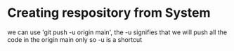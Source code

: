 # Creating respository from System
we can use 'git push -u origin main', the -u signifies that we will push all the code in the origin main only so -u is a shortcut 